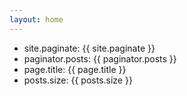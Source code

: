 ```yaml
---
layout: home
---
```


* site.paginate: {{ site.paginate }}
* paginator.posts: {{ paginator.posts }}
* page.title: {{ page.title }}
* posts.size: {{ posts.size }}

